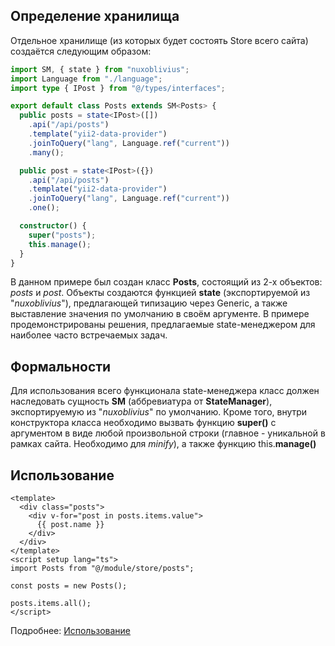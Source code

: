 ## Определение хранилища

Отдельное хранилище (из которых будет состоять Store всего сайта) создаётся следующим образом:

```ts
import SM, { state } from "nuxoblivius";
import Language from "./language";
import type { IPost } from "@/types/interfaces";

export default class Posts extends SM<Posts> {
  public posts = state<IPost>([])
    .api("/api/posts")
    .template("yii2-data-provider")
    .joinToQuery("lang", Language.ref("current"))
    .many();

  public post = state<IPost>({})
    .api("/api/posts")
    .template("yii2-data-provider")
    .joinToQuery("lang", Language.ref("current"))
    .one();

  constructor() {
    super("posts");
    this.manage();
  }
}
```

В данном примере был создан класс **Posts**, состоящий из 2-х объектов: _posts_ и _post_. Объекты создаются функцией **state** (экспортируемой из "_nuxoblivius_"), предлагающей типизацию через Generic, а также выставление значения по умолчанию в своём аргументе. В примере продемонстрированы решения, предлагаемые state-менеджером для наиболее часто встречаемых задач.

## Формальности

Для использования всего функционала state-менеджера класс должен наследовать сущность **SM** (аббревиатура от **StateManager**), экспортируемую из "_nuxoblivius_" по умолчанию. Кроме того, внутри конструктора класса необходимо вызвать функцию **super()** с аргументом в виде любой произвольной строки (главное - уникальной в рамках сайта. Необходимо для _minify_), а также функцию this.**manage()**

## Использование

```vue
<template>
  <div class="posts">
    <div v-for="post in posts.items.value">
      {{ post.name }}
    </div>
  </div>
</template>
<script setup lang="ts">
import Posts from "@/module/store/posts";

const posts = new Posts();

posts.items.all();
</script>
```

Подробнее: [Использование](/beta/usage.html)
